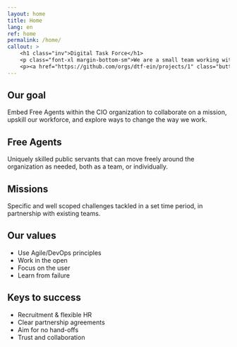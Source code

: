 ```yaml
---
layout: home
title: Home
lang: en
ref: home
permalink: /home/
callout: >
    <h1 class="inv">Digital Task Force</h1>
    <p class="font-xl margin-bottom-sm">We are a small team working with the CIO of Shared Services Canada.</p>
    <p><a href="https://github.com/orgs/dtf-ein/projects/1" class="button">Follow our work</a></p>
---
```



## Our goal
Embed Free Agents within the CIO organization to collaborate on a mission, upskill our workforce, and explore ways to change the way we work.

## Free Agents
Uniquely skilled public servants that can move freely around the organization as needed, both as a team, or individually.

## Missions
Specific and well scoped challenges tackled in a set time period, in partnership with existing teams.

## Our values
- Use Agile/DevOps principles
- Work in the open
- Focus on the user
- Learn from failure

## Keys to success
- Recruitment & flexible HR
- Clear partnership agreements
- Aim for no hand-offs
- Trust and collaboration
